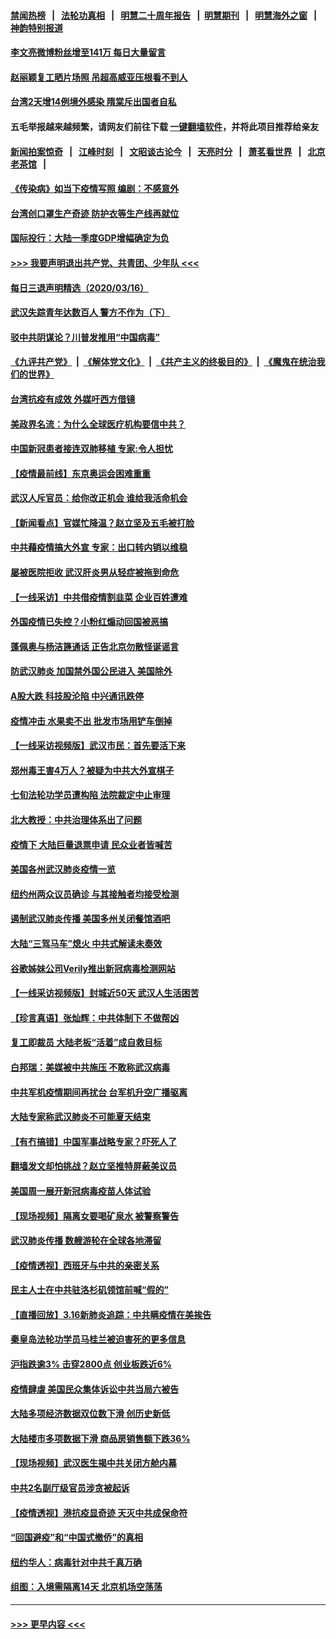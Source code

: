 #### [禁闻热榜](热点新闻.md?=0)  &nbsp;&nbsp;|&nbsp;&nbsp; [法轮功真相](https://github.com/gfw-breaker/truth/blob/master/README.md?=0) &nbsp;&nbsp;|&nbsp;&nbsp; [明慧二十周年报告](https://github.com/gfw-breaker/mh-reports/blob/master/README.md?=0) &nbsp;&nbsp;|&nbsp;&nbsp;[明慧期刊](https://github.com/gfw-breaker/mh-qikan) &nbsp;&nbsp;|&nbsp;&nbsp; [明慧海外之窗](https://github.com/gfw-breaker/mh-news/blob/master/README.md?=0) &nbsp;&nbsp;|&nbsp;&nbsp; [神韵特别报道](https://github.com/gfw-breaker/mh-news/blob/master/shenyun.md?=0)
#### [李文亮微博粉丝增至141万 每日大量留言](../pages/nsc413/n11946191.md?t=03171402) 
#### [赵丽颖复工晒片场照 吊超高威亚压根看不到人](../pages/nsc413/n11945468.md?t=03171402) 
#### [台湾2天增14例境外感染 隋棠斥出国者自私](../pages/nsc413/n11944948.md?t=03171402) 
#### 五毛举报越来越频繁，请网友们前往下载 [一键翻墙软件](https://github.com/gfw-breaker/ssr-accounts)，并将此项目推荐给亲友
#### [新闻拍案惊奇](https://github.com/gfw-breaker/banned-news/blob/master/pages/link4.md) &nbsp;&nbsp;|&nbsp;&nbsp; [江峰时刻](https://github.com/gfw-breaker/banned-news/blob/master/pages/link4.md) &nbsp;&nbsp;|&nbsp;&nbsp; [文昭谈古论今](https://github.com/gfw-breaker/banned-news/blob/master/pages/link4.md) &nbsp;&nbsp;|&nbsp;&nbsp; [天亮时分](https://github.com/gfw-breaker/banned-news/blob/master/pages/link4.md) &nbsp;&nbsp;|&nbsp;&nbsp; [萧茗看世界](https://github.com/gfw-breaker/banned-news/blob/master/pages/link4.md) &nbsp;&nbsp;|&nbsp;&nbsp; [北京老茶馆](https://github.com/gfw-breaker/banned-news/blob/master/pages/link4.md) &nbsp;&nbsp;|&nbsp;&nbsp; 
#### [《传染病》如当下疫情写照 编剧：不感意外](../pages/nsc413/n11945263.md?t=03171402) 
#### [台湾创口罩生产奇迹 防护衣等生产线再就位](../pages/nsc413/n11945835.md?t=03171402) 
#### [国际投行：大陆一季度GDP增幅确定为负](../pages/nsc413/n11945695.md?t=03171402) 
#### [>>> 我要声明退出共产党、共青团、少年队 <<<](https://github.com/begood0513/goodnews/blob/master/quit/letter.md) 
#### [每日三退声明精选（2020/03/16）](../pages/nsc413/n11946080.md?t=03171402) 
#### [武汉失踪青年达数百人 警方不作为（下）](../pages/nsc413/n11945457.md?t=03171402) 
#### [驳中共阴谋论？川普发推用“中国病毒”](../pages/nsc413/n11945945.md?t=03171402) 
#### [《九评共产党》](https://github.com/begood0513/9ping.md/blob/master/README.md) &nbsp;|&nbsp; [《解体党文化》](../../../../jtdwh.md/blob/master/README.md)  &nbsp;|&nbsp; [《共产主义的终极目的》](../../../../gczydzjmd.md/blob/master/README.md) &nbsp;|&nbsp; [《魔鬼在统治我们的世界》](../../../../mgztzwmdsj.md/blob/master/README.md) 
#### [台湾抗疫有成效 外媒吁西方借镜](../pages/nsc413/n11945846.md?t=03171402) 
#### [美政界名流：为什么全球医疗机构要信中共？](../pages/nsc413/n11945479.md?t=03171402) 
#### [中国新冠患者接连双肺移植 专家:令人担忧](../pages/nsc413/n11945516.md?t=03171402) 
#### [【疫情最前线】东京奥运会困难重重](../pages/nsc413/n11945183.md?t=03171402) 
#### [武汉人斥官员：给你改正机会 谁给我活命机会](../pages/nsc413/n11945531.md?t=03171402) 
#### [【新闻看点】官媒忙降温？赵立坚及五毛被打脸](../pages/nsc413/n11945071.md?t=03171402) 
#### [中共藉疫情搞大外宣 专家：出口转内销以维稳](../pages/nsc413/n11945411.md?t=03171402) 
#### [屡被医院拒收 武汉肝炎男从轻症被拖到命危](../pages/nsc413/n11945383.md?t=03171402) 
#### [【一线采访】中共借疫情割韭菜 企业百姓遭难](../pages/nsc413/n11944978.md?t=03171402) 
#### [外国疫情已失控？小粉红煽动回国被恶搞](../pages/nsc413/n11945338.md?t=03171402) 
#### [蓬佩奥与杨洁篪通话 正告北京勿散怪诞谣言](../pages/nsc413/n11945291.md?t=03171402) 
#### [防武汉肺炎 加国禁外国公民进入 美国除外](../pages/nsc413/n11945086.md?t=03171402) 
#### [A股大跌 科技股沦陷 中兴通讯跌停](../pages/nsc413/n11945354.md?t=03171402) 
#### [疫情冲击 水果卖不出 批发市场用铲车倒掉](../pages/nsc413/n11945316.md?t=03171402) 
#### [【一线采访视频版】武汉市民：首先要活下来](../pages/nsc413/n11941189.md?t=03171402) 
#### [郑州毒王害4万人？被疑为中共大外宣棋子](../pages/nsc413/n11945135.md?t=03171402) 
#### [七旬法轮功学员遭构陷 法院裁定中止审理](../pages/nsc413/n11944945.md?t=03171402) 
#### [北大教授：中共治理体系出了问题](../pages/nsc413/n11944777.md?t=03171402) 
#### [疫情下 大陆巨量退票申请 民众业者皆喊苦](../pages/nsc413/n11942459.md?t=03171402) 
#### [美国各州武汉肺炎疫情一览](../pages/nsc413/n11944066.md?t=03171402) 
#### [纽约州两众议员确诊 与其接触者均接受检测](../pages/nsc413/n11944930.md?t=03171402) 
#### [遏制武汉肺炎传播 美国多州关闭餐馆酒吧](../pages/nsc413/n11944857.md?t=03171402) 
#### [大陆“三驾马车”熄火 中共式解读未奏效](../pages/nsc413/n11944868.md?t=03171402) 
#### [谷歌姊妹公司Verily推出新冠病毒检测网站](../pages/nsc413/n11945017.md?t=03171402) 
#### [【一线采访视频版】封城近50天 武汉人生活困苦](../pages/nsc413/n11941216.md?t=03171402) 
#### [【珍言真语】张灿辉：中共体制下 不做帮凶](../pages/nsc413/n11944986.md?t=03171402) 
#### [复工即裁员 大陆老板“活着”成自救目标](../pages/nsc413/n11944849.md?t=03171402) 
#### [白邦瑞：美媒被中共施压 不敢称武汉病毒](../pages/nsc413/n11944815.md?t=03171402) 
#### [中共军机疫情期间再扰台 台军机升空广播驱离](../pages/nsc413/n11944819.md?t=03171402) 
#### [大陆专家称武汉肺炎不可能夏天结束](../pages/nsc413/n11944635.md?t=03171402) 
#### [【有冇搞错】中国军事战略专家？吓死人了](../pages/nsc413/n11944939.md?t=03171402) 
#### [翻墙发文却怕挑战？赵立坚推特屏蔽美议员](../pages/nsc413/n11944758.md?t=03171402) 
#### [美国周一展开新冠病毒疫苗人体试验](../pages/nsc413/n11944761.md?t=03171402) 
#### [【现场视频】隔离女要喝矿泉水 被警察警告](../pages/nsc413/n11937853.md?t=03171402) 
#### [武汉肺炎传播 数艘游轮在全球各地滞留](../pages/nsc413/n11944636.md?t=03171402) 
#### [【疫情透视】西班牙与中共的亲密关系](../pages/nsc413/n11942614.md?t=03171402) 
#### [民主人士在中共驻洛杉矶领馆前喊“假的”](../pages/nsc413/n11944553.md?t=03171402) 
#### [【直播回放】3.16新肺炎追踪：中共瞒疫情在美挨告](../pages/nsc413/n11944429.md?t=03171402) 
#### [秦皇岛法轮功学员马桂兰被迫害死的更多信息](../pages/nsc413/n11942387.md?t=03171402) 
#### [沪指跌逾3% 击穿2800点 创业板跌近6%](../pages/nsc413/n11944180.md?t=03171402) 
#### [疫情肆虐 美国民众集体诉讼中共当局六被告](../pages/nsc413/n11943833.md?t=03171402) 
#### [大陆多项经济数据双位数下滑 创历史新低](../pages/nsc413/n11943386.md?t=03171402) 
#### [大陆楼市多项数据下滑 商品房销售额下跌36%](../pages/nsc413/n11943969.md?t=03171402) 
#### [【现场视频】武汉医生揭中共关闭方舱内幕](../pages/nsc413/n11943071.md?t=03171402) 
#### [中共2名副厅级官员涉贪被起诉](../pages/nsc413/n11938305.md?t=03171402) 
#### [【疫情透视】港抗疫显奇迹 天灭中共成保命符](../pages/nsc413/n11942593.md?t=03171402) 
#### [“回国避疫”和“中国式撤侨”的真相](../pages/nsc413/n11943372.md?t=03171402) 
#### [纽约华人：病毒针对中共千真万确](../pages/nsc413/n11942905.md?t=03171402) 
#### [组图：入境需隔离14天 北京机场空荡荡](../pages/nsc413/n11943368.md?t=03171402) 

----
#### [ >>> 更早内容 <<< ](../indexes/nsc413-earlier.md)
